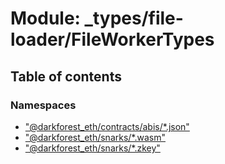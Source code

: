 # Module: \_types/file-loader/FileWorkerTypes

## Table of contents

### Namespaces

- [&quot;@darkforest_eth/contracts/abis/\*.json&quot;](_types_file_loader_FileWorkerTypes.__darkforest_eth_contracts_abis___json_.md)
- [&quot;@darkforest_eth/snarks/\*.wasm&quot;](_types_file_loader_FileWorkerTypes.__darkforest_eth_snarks___wasm_.md)
- [&quot;@darkforest_eth/snarks/\*.zkey&quot;](_types_file_loader_FileWorkerTypes.__darkforest_eth_snarks___zkey_.md)
